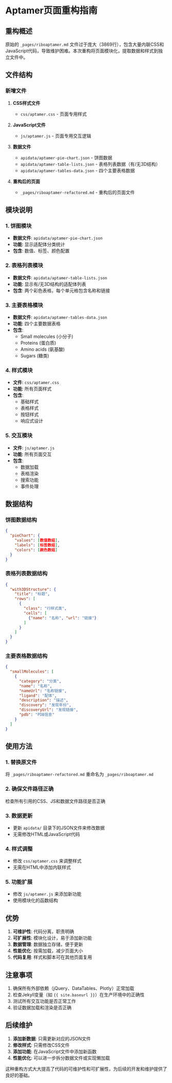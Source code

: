 # Aptamer页面重构指南

## 重构概述

原始的 `_pages/riboaptamer.md` 文件过于庞大（3869行），包含大量内联CSS和JavaScript代码，导致维护困难。本次重构将页面模块化，提取数据和样式到独立文件中。

## 文件结构

### 新增文件

1. **CSS样式文件**
   - `css/aptamer.css` - 页面专用样式

2. **JavaScript文件**
   - `js/aptamer.js` - 页面专用交互逻辑

3. **数据文件**
   - `apidata/aptamer-pie-chart.json` - 饼图数据
   - `apidata/aptamer-table-lists.json` - 表格列表数据（有/无3D结构）
   - `apidata/aptamer-tables-data.json` - 四个主要表格数据

4. **重构后的页面**
   - `_pages/riboaptamer-refactored.md` - 重构后的页面文件

## 模块说明

### 1. 饼图模块
- **数据文件**: `apidata/aptamer-pie-chart.json`
- **功能**: 显示适配体分类统计
- **包含**: 数值、标签、颜色配置

### 2. 表格列表模块
- **数据文件**: `apidata/aptamer-table-lists.json`
- **功能**: 显示有/无3D结构的适配体列表
- **包含**: 两个彩色表格，每个单元格包含名称和链接

### 3. 主要表格模块
- **数据文件**: `apidata/aptamer-tables-data.json`
- **功能**: 四个主要数据表格
- **包含**: 
  - Small molecules (小分子)
  - Proteins (蛋白质)
  - Amino acids (氨基酸)
  - Sugars (糖类)

### 4. 样式模块
- **文件**: `css/aptamer.css`
- **功能**: 所有页面样式
- **包含**: 
  - 基础样式
  - 表格样式
  - 按钮样式
  - 响应式设计

### 5. 交互模块
- **文件**: `js/aptamer.js`
- **功能**: 所有页面交互
- **包含**:
  - 数据加载
  - 表格渲染
  - 搜索功能
  - 事件处理

## 数据结构

### 饼图数据结构
```json
{
  "pieChart": {
    "values": [数值数组],
    "labels": [标签数组],
    "colors": [颜色数组]
  }
}
```

### 表格列表数据结构
```json
{
  "with3DStructure": {
    "title": "标题",
    "rows": [
      {
        "class": "行样式类",
        "cells": [
          {"name": "名称", "url": "链接"}
        ]
      }
    ]
  }
}
```

### 主要表格数据结构
```json
{
  "smallMolecules": [
    {
      "category": "分类",
      "name": "名称",
      "nameUrl": "名称链接",
      "ligand": "配体",
      "description": "描述",
      "discovery": "发现年份",
      "discoveryUrl": "发现链接",
      "pdb": "PDB信息"
    }
  ]
}
```

## 使用方法

### 1. 替换原文件
将 `_pages/riboaptamer-refactored.md` 重命名为 `_pages/riboaptamer.md`

### 2. 确保文件路径正确
检查所有引用的CSS、JS和数据文件路径是否正确

### 3. 数据更新
- 更新 `apidata/` 目录下的JSON文件来修改数据
- 无需修改HTML或JavaScript代码

### 4. 样式调整
- 修改 `css/aptamer.css` 来调整样式
- 无需在HTML中添加内联样式

### 5. 功能扩展
- 修改 `js/aptamer.js` 来添加新功能
- 使用模块化的函数结构

## 优势

1. **可维护性**: 代码分离，职责明确
2. **可扩展性**: 模块化设计，易于添加新功能
3. **数据管理**: 数据独立存储，便于更新
4. **性能优化**: 按需加载，减少页面大小
5. **代码复用**: 样式和脚本可在其他页面复用

## 注意事项

1. 确保所有外部依赖（jQuery、DataTables、Plotly）正常加载
2. 检查Jekyll变量（如 `{{ site.baseurl }}`）在生产环境中的正确性
3. 测试所有交互功能是否正常工作
4. 验证数据加载和渲染是否正确

## 后续维护

1. **添加新数据**: 只需更新对应的JSON文件
2. **修改样式**: 只需修改CSS文件
3. **添加功能**: 在JavaScript文件中添加新函数
4. **性能优化**: 可以进一步拆分数据文件或实现懒加载

这种重构方式大大提高了代码的可维护性和可扩展性，为后续的开发和维护提供了良好的基础。 